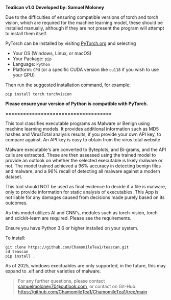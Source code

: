 **TeaScan v1.0**
**Developed by: Samuel Moloney**


Due to the difficulties of ensuring compatible versions of torch and torch vision,
which are required for the machine learning model, these should be installed manually, 
although if they are not present the program will attempt to install them itself.

PyTorch can be installed by visiting [PyTorch.org](https://pytorch.org/get-started/locally/) and selecting
- Your OS (Windows, Linux, or macOS)
- Your Package: `pip`
- Language: `Python`
- Platform: `CPU` (or a specific CUDA version like `cu118` if you wish to use your GPU)

Then run the suggested installation command, for example:

    pip install torch torchvision

**Please ensure your version of Python is compatible with PyTorch.**

====================================

This tool classifies executable programs as Malware or Benign using machine learning models.
It provides additional information such as MD5 hashes and VirusTotal analysis results, if you provide your
own API key, to compare against. An API key is easy to obtain from the virus total website

Malware executable's are converted to Byteplots, and Bi-grams, and the API calls are extracted.
These are then assessed using the trained model to provide an outlook on whether the selected 
executable is likely malware or not.
The model trained achieved a 96% accuracy in detecting benign files and malware, and a 96% recall of detecting all malware against a modern dataset.

This tool should NOT be used as final evidence to decide if a file is malware, only to provide
information for static analysis of executables.
This App is not liable for any damages caused from decisions made purely based on its outcomes.

As this model utilizes AI and CNN's, modules such as torch-vision, torch and scickit-learn
are required. Please see the requirements.

Ensure you have Python 3.6 or higher installed on your system.

To install:

    git clone https://github.com/ChamomileTea1/teascan.git
    cd teascan
    pip install .

As of 2025, windows exectuables are only supported, in the future, this may expand to .elf and other varieties of malware.

> For any further questions, please contact samuelmoloney70@outlook.com,
> or contact on  Git-Hub:
> https://github.com/ChamomileTea1/ChamomileTea1/tree/main


